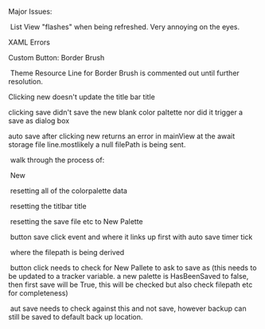 ﻿Major Issues:

​	List View "flashes" when being refreshed. Very annoying on the eyes.

XAML Errors

Custom Button: Border Brush

​	Theme Resource Line for Border Brush is commented out until further resolution.



Clicking new doesn't update the title bar title

clicking save didn't save the new blank color paltette nor did it trigger a save as dialog box

auto save after clicking new returns an error in mainView at the await storage file line.mostlikely a null filePath is being sent.

​	walk through the process of:

​		New

​		resetting all of the colorpalette data

​		resetting the titlbar title

​		resetting the save file etc to New Palette

​		button save click event and where it links up first with auto save timer tick

​		where the filepath is being derived

​		button click needs to check for New Pallete to ask to save as (this needs to be updated to a tracker variable. a new palette is HasBeenSaved to false, then first save will be True, this will be checked but also check filepath etc for completeness)

​	aut save needs to check against this and not save, however backup can still be saved to default back up location.

